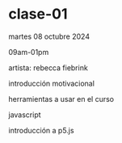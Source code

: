 # clase-01

martes 08 octubre 2024

09am-01pm

artista: rebecca fiebrink

introducción motivacional

herramientas a usar en el curso

javascript

introducción a p5.js
